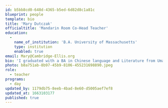 ```yaml
---
id: b5bb8cd0-648d-4365-b5ed-6d82d8c1a81c
blueprint: people
template: bio
title: 'Mary Dutczak'
officialtitle: 'Mandarin Room Co-Head Teacher'
education:
  -
    name_of_institution: 'B.A. University of Massachusetts'
    type: institution
    enabled: true
email: Mary@Cambridge-Ellis.org
bio: 'I graduated with a BA in Chinese language and Literature from Umass Amherst. I have been working in early education for over 7-8 years. My journey started as a Toddler teacher, but I enjoy working with each age group. Outside of school, I enjoy doing challenging puzzles, traveling and reading books.'
photo: b8a751ab-8b97-45b9-8106-455231698890.jpeg
role:
  - teacher
programs:
  - day
updated_by: 1179db75-8eeb-4bad-8e60-d5005aef7ef8
updated_at: 1663103177
published: true
---
```

